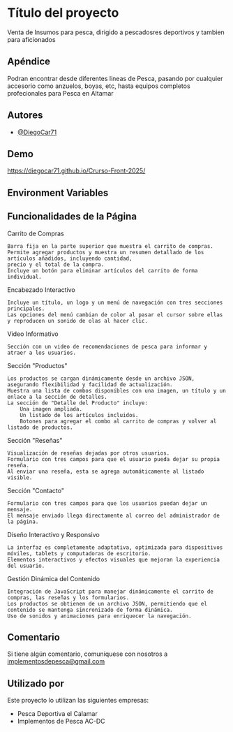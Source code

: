 
# Título del proyecto

Venta de Insumos para pesca, dirigido a pescadosres deportivos y tambien para aficionados

## Apéndice

Podran encontrar desde diferentes lineas de Pesca, pasando por cualquier accesorio como anzuelos, boyas, etc, hasta equipos completos profecionales para Pesca en Altamar

## Autores

- [@DiegoCar71](https://https://github.com/Diegocar71)


## Demo

https://diegocar71.github.io/Crurso-Front-2025/

## Environment Variables

## Funcionalidades de la Página

Carrito de Compras

    Barra fija en la parte superior que muestra el carrito de compras.
    Permite agregar productos y muestra un resumen detallado de los artículos añadidos, incluyendo cantidad, 
    precio y el total de la compra.
    Incluye un botón para eliminar artículos del carrito de forma individual.

Encabezado Interactivo

    Incluye un título, un logo y un menú de navegación con tres secciones principales.
    Las opciones del menú cambian de color al pasar el cursor sobre ellas y reproducen un sonido de olas al hacer clic.

Video Informativo

    Sección con un video de recomendaciones de pesca para informar y atraer a los usuarios.

Sección "Productos"

    Los productos se cargan dinámicamente desde un archivo JSON, asegurando flexibilidad y facilidad de actualización.
    Muestra una lista de combos disponibles con una imagen, un título y un enlace a la sección de detalles.
    La sección de "Detalle del Producto" incluye:
        Una imagen ampliada.
        Un listado de los artículos incluidos.
        Botones para agregar el combo al carrito de compras y volver al listado de productos.

Sección "Reseñas"

    Visualización de reseñas dejadas por otros usuarios.
    Formulario con tres campos para que el usuario pueda dejar su propia reseña.
    Al enviar una reseña, esta se agrega automáticamente al listado visible.

Sección "Contacto"

    Formulario con tres campos para que los usuarios puedan dejar un mensaje.
    El mensaje enviado llega directamente al correo del administrador de la página.

Diseño Interactivo y Responsivo

    La interfaz es completamente adaptativa, optimizada para dispositivos móviles, tablets y computadoras de escritorio.
    Elementos interactivos y efectos visuales que mejoran la experiencia del usuario.

Gestión Dinámica del Contenido

    Integración de JavaScript para manejar dinámicamente el carrito de compras, las reseñas y los formularios.
    Los productos se obtienen de un archivo JSON, permitiendo que el contenido se mantenga sincronizado de forma dinámica.
    Uso de sonidos y animaciones para enriquecer la navegación.

## Comentario

Si tiene algún comentario, comuníquese con nosotros a implementosdepesca@gmail.com

## Utilizado por
Este proyecto lo utilizan las siguientes empresas:

- Pesca Deportiva el Calamar
- Implementos de Pesca AC-DC

